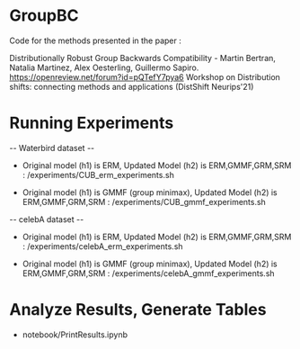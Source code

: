 # GroupBC

Code for the methods presented in the paper :

Distributionally Robust Group Backwards Compatibility - Martin Bertran, Natalia Martinez, Alex Oesterling, Guillermo Sapiro.
https://openreview.net/forum?id=pQTefY7pya6
Workshop on Distribution shifts: connecting methods and applications (DistShift Neurips'21)


# Running Experiments

-- Waterbird dataset --

* Original model (h1) is ERM, Updated Model (h2) is ERM,GMMF,GRM,SRM :  /experiments/CUB_erm_experiments.sh  

* Original model (h1) is GMMF (group minimax), Updated Model (h2) is ERM,GMMF,GRM,SRM :  /experiments/CUB_gmmf_experiments.sh  


-- celebA dataset --

* Original model (h1) is ERM, Updated Model (h2) is ERM,GMMF,GRM,SRM :  /experiments/celebA_erm_experiments.sh  

* Original model (h1) is GMMF (group minimax), Updated Model (h2) is ERM,GMMF,GRM,SRM :  /experiments/celebA_gmmf_experiments.sh  

# Analyze Results, Generate Tables 

* notebook/PrintResults.ipynb



